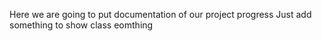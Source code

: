 Here we are going to put documentation  of our project progress
Just add something to show class eomthing
